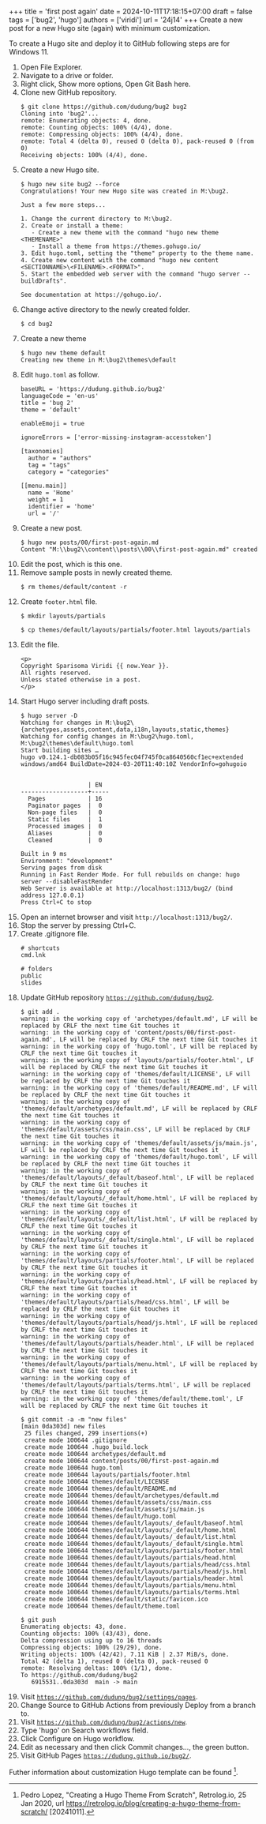 +++
title = 'first post again'
date = 2024-10-11T17:18:15+07:00
draft = false
tags = ['bug2', 'hugo']
authors = ['viridi']
url = '24j14'
+++
Create a new post for a new Hugo site (again) with minimum customization.

<!--more-->

To create a Hugo site and deploy it to GitHub following steps are for Windows 11.

1. Open File Explorer.
2. Navigate to a drive or folder.
3. Right click, Show more options, Open Git Bash here.
4. Clone new GitHub repository.
    ```
    $ git clone https://github.com/dudung/bug2 bug2
    Cloning into 'bug2'...
    remote: Enumerating objects: 4, done.
    remote: Counting objects: 100% (4/4), done.
    remote: Compressing objects: 100% (4/4), done.
    remote: Total 4 (delta 0), reused 0 (delta 0), pack-reused 0 (from 0)
    Receiving objects: 100% (4/4), done.
    ```
5. Create a new Hugo site.
    ```
    $ hugo new site bug2 --force
    Congratulations! Your new Hugo site was created in M:\bug2.

    Just a few more steps...

    1. Change the current directory to M:\bug2.
    2. Create or install a theme:
       - Create a new theme with the command "hugo new theme <THEMENAME>"
       - Install a theme from https://themes.gohugo.io/
    3. Edit hugo.toml, setting the "theme" property to the theme name.
    4. Create new content with the command "hugo new content <SECTIONNAME>\<FILENAME>.<FORMAT>".
    5. Start the embedded web server with the command "hugo server --buildDrafts".

    See documentation at https://gohugo.io/.
    ```
6. Change active directory to the newly created folder.
    ```
    $ cd bug2
    ```
7. Create a new theme
    ```
    $ hugo new theme default
    Creating new theme in M:\bug2\themes\default
    ```
8. Edit `hugo.toml` as follow.
    ```
    baseURL = 'https://dudung.github.io/bug2'
    languageCode = 'en-us'
    title = 'bug 2'
    theme = 'default'

    enableEmoji = true

    ignoreErrors = ['error-missing-instagram-accesstoken']

    [taxonomies]
      author = "authors"
      tag = "tags"
      category = "categories"

    [[menu.main]]
      name = 'Home'
      weight = 1
      identifier = 'home'
      url = '/'
    ```
9. Create a new post.
    ```
    $ hugo new posts/00/first-post-again.md
    Content "M:\\bug2\\content\\posts\\00\\first-post-again.md" created
    ```
10. Edit the post, which is this one.
11. Remove sample posts in newly created theme.
    ```
    $ rm themes/default/content -r
    ```
12. Create `footer.html` file.
    ```
    $ mkdir layouts/partials

    $ cp themes/default/layouts/partials/footer.html layouts/partials
    ```
13. Edit the file.
    ```
    <p>
    Copyright Sparisoma Viridi {{ now.Year }}.
    All rights reserved.
    Unless stated otherwise in a post.
    </p>
    ```
14. Start Hugo server including draft posts.
    ```
    $ hugo server -D
    Watching for changes in M:\bug2\{archetypes,assets,content,data,i18n,layouts,static,themes}
    Watching for config changes in M:\bug2\hugo.toml, M:\bug2\themes\default\hugo.toml
    Start building sites …
    hugo v0.124.1-db083b05f16c945fec04f745f0ca8640560cf1ec+extended windows/amd64 BuildDate=2024-03-20T11:40:10Z VendorInfo=gohugoio


                       | EN
    -------------------+-----
      Pages            | 16
      Paginator pages  |  0
      Non-page files   |  0
      Static files     |  1
      Processed images |  0
      Aliases          |  0
      Cleaned          |  0

    Built in 9 ms
    Environment: "development"
    Serving pages from disk
    Running in Fast Render Mode. For full rebuilds on change: hugo server --disableFastRender
    Web Server is available at http://localhost:1313/bug2/ (bind address 127.0.0.1)
    Press Ctrl+C to stop
    ```
15. Open an internet browser and visit `http://localhost:1313/bug2/`.
16. Stop the server by pressing Ctrl+C.
17. Create .gitignore file.
    ```
    # shortcuts
    cmd.lnk

    # folders
    public
    slides
    ```
18. Update GitHub repository [`https://github.com/dudung/bug2`](https://github.com/dudung/bug2).
    ```
    $ git add .
    warning: in the working copy of 'archetypes/default.md', LF will be replaced by CRLF the next time Git touches it
    warning: in the working copy of 'content/posts/00/first-post-again.md', LF will be replaced by CRLF the next time Git touches it
    warning: in the working copy of 'hugo.toml', LF will be replaced by CRLF the next time Git touches it
    warning: in the working copy of 'layouts/partials/footer.html', LF will be replaced by CRLF the next time Git touches it
    warning: in the working copy of 'themes/default/LICENSE', LF will be replaced by CRLF the next time Git touches it
    warning: in the working copy of 'themes/default/README.md', LF will be replaced by CRLF the next time Git touches it
    warning: in the working copy of 'themes/default/archetypes/default.md', LF will be replaced by CRLF the next time Git touches it
    warning: in the working copy of 'themes/default/assets/css/main.css', LF will be replaced by CRLF the next time Git touches it
    warning: in the working copy of 'themes/default/assets/js/main.js', LF will be replaced by CRLF the next time Git touches it
    warning: in the working copy of 'themes/default/hugo.toml', LF will be replaced by CRLF the next time Git touches it
    warning: in the working copy of 'themes/default/layouts/_default/baseof.html', LF will be replaced by CRLF the next time Git touches it
    warning: in the working copy of 'themes/default/layouts/_default/home.html', LF will be replaced by CRLF the next time Git touches it
    warning: in the working copy of 'themes/default/layouts/_default/list.html', LF will be replaced by CRLF the next time Git touches it
    warning: in the working copy of 'themes/default/layouts/_default/single.html', LF will be replaced by CRLF the next time Git touches it
    warning: in the working copy of 'themes/default/layouts/partials/footer.html', LF will be replaced by CRLF the next time Git touches it
    warning: in the working copy of 'themes/default/layouts/partials/head.html', LF will be replaced by CRLF the next time Git touches it
    warning: in the working copy of 'themes/default/layouts/partials/head/css.html', LF will be replaced by CRLF the next time Git touches it
    warning: in the working copy of 'themes/default/layouts/partials/head/js.html', LF will be replaced by CRLF the next time Git touches it
    warning: in the working copy of 'themes/default/layouts/partials/header.html', LF will be replaced by CRLF the next time Git touches it
    warning: in the working copy of 'themes/default/layouts/partials/menu.html', LF will be replaced by CRLF the next time Git touches it
    warning: in the working copy of 'themes/default/layouts/partials/terms.html', LF will be replaced by CRLF the next time Git touches it
    warning: in the working copy of 'themes/default/theme.toml', LF will be replaced by CRLF the next time Git touches it

    $ git commit -a -m "new files"
    [main 0da303d] new files
     25 files changed, 299 insertions(+)
     create mode 100644 .gitignore
     create mode 100644 .hugo_build.lock
     create mode 100644 archetypes/default.md
     create mode 100644 content/posts/00/first-post-again.md
     create mode 100644 hugo.toml
     create mode 100644 layouts/partials/footer.html
     create mode 100644 themes/default/LICENSE
     create mode 100644 themes/default/README.md
     create mode 100644 themes/default/archetypes/default.md
     create mode 100644 themes/default/assets/css/main.css
     create mode 100644 themes/default/assets/js/main.js
     create mode 100644 themes/default/hugo.toml
     create mode 100644 themes/default/layouts/_default/baseof.html
     create mode 100644 themes/default/layouts/_default/home.html
     create mode 100644 themes/default/layouts/_default/list.html
     create mode 100644 themes/default/layouts/_default/single.html
     create mode 100644 themes/default/layouts/partials/footer.html
     create mode 100644 themes/default/layouts/partials/head.html
     create mode 100644 themes/default/layouts/partials/head/css.html
     create mode 100644 themes/default/layouts/partials/head/js.html
     create mode 100644 themes/default/layouts/partials/header.html
     create mode 100644 themes/default/layouts/partials/menu.html
     create mode 100644 themes/default/layouts/partials/terms.html
     create mode 100644 themes/default/static/favicon.ico
     create mode 100644 themes/default/theme.toml

    $ git push
    Enumerating objects: 43, done.
    Counting objects: 100% (43/43), done.
    Delta compression using up to 16 threads
    Compressing objects: 100% (29/29), done.
    Writing objects: 100% (42/42), 7.11 KiB | 2.37 MiB/s, done.
    Total 42 (delta 1), reused 0 (delta 0), pack-reused 0
    remote: Resolving deltas: 100% (1/1), done.
    To https://github.com/dudung/bug2
       6915531..0da303d  main -> main
    ```
19. Visit [`https://github.com/dudung/bug2/settings/pages`](https://github.com/dudung/bug2/settings/pages).
20. Change Source to GitHub Actions from previously Deploy from a branch to.
21. Visit [`https://github.com/dudung/bug2/actions/new`](https://github.com/dudung/bug2/actions/new).
22. Type \'hugo\' on Search workflows field.
23. Click Configure on Hugo workflow.
24. Edit as necessary and then click Commit changes..., the green button.
25. Visit GitHub Pages [`https://dudung.github.io/bug2/`](https://dudung.github.io/bug2/).

Futher information about customization Hugo template can be found [^lopez_2020].


[^lopez_2020]: Pedro Lopez, "Creating a Hugo Theme From Scratch", Retrolog.io, 25 Jan 2020, url https://retrolog.io/blog/creating-a-hugo-theme-from-scratch/ [20241011].
 